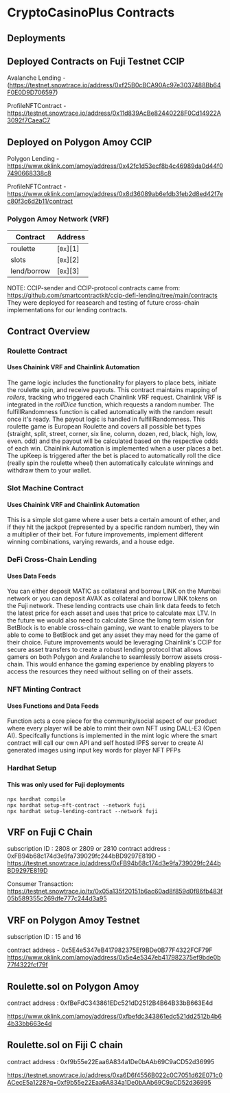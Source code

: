 # CryptoCasinoPlus Contracts

## Deployments


## Deployed Contracts on Fuji Testnet CCIP

Avalanche Lending - (https://testnet.snowtrace.io/address/0xf25B0cBCA90Ac97e3037488Bb64F0E0D9D706597)

ProfileNFTContract - https://testnet.snowtrace.io/address/0x11d839AcBe82440228F0Cd14922A3092f7CaeaC7

## Deployed on Polygon Amoy CCIP

Polygon Lending - https://www.oklink.com/amoy/address/0x42fc1d53ecf8b4c46989da0d44f07490668338c8

ProfileNFTContract - https://www.oklink.com/amoy/address/0x8d36089ab6efdb3feb2d8ed42f7ec80f3c6d2b11/contract

### Polygon Amoy Network (VRF)

| Contract               | Address                                           |
| ---------------------- | --------------------------------------------------|
| roulette               | [`0x`][1] |
| slots                  | [`0x`][2] |
| lend/borrow            | [`0x`][3] |


NOTE: CCIP-sender and CCIP-protocol contracts came from: <https://github.com/smartcontractkit/ccip-defi-lending/tree/main/contracts>
They were deployed for reasearch and testing of future cross-chain implementations for our lending contracts.

## Contract Overview

### Roulette Contract

#### Uses Chainink VRF and Chainlink Automation

The game logic includes the functionality for players to place bets, initiate the roulette spin, and receive payouts. This contract maintains mapping of *rollers*, tracking who triggered each Chainlink VRF request.
Chainlink VRF is integrated in the *rollDice* function, which requests a random number. The fulfillRandomness function is called automatically with the random result once it's ready.
The payout logic is handled in fulfillRandomness. This roulette game is European Roulette and covers all possible bet types (straight, split, street, corner, six line, column, dozen, red, black, high, low, even. odd) and the payout will be calculated based on the respective odds of each win.
Chainlink Automation is implemented when a user places a bet. The upKeep is triggered after the bet is placed to automatically roll the dice (really spin the roulette wheel) then automatically calculate winnings and withdraw them to your wallet.

### Slot Machine Contract

#### Uses Chainink VRF and Chainlink Automation

This is a simple slot game where a user bets a certain amount of ether, and if they hit the jackpot (represented by a specific random number), they win a multiplier of their bet. For future improvements, implement different winning combinations, varying rewards, and a house edge.

### DeFi Cross-Chain Lending

#### Uses Data Feeds

You can either deposit MATIC as collateral and borrow LINK on the Mumbai network or you can deposit AVAX as collateral and borrow LINK tokens on the Fuji network. These lending contracts use chain link data feeds to fetch the latest price for each asset and uses that price to calculate max LTV. In the future we would also need to calculate
Since the lomg term vision for BetBlock is to enable cross-chain gaming, we want to enable players to be able to come to BetBlock and get any asset they may need for the game of their choice.
Future improvements would be leveraging Chainlink's CCIP for secure asset transfers to create a robust lending protocol that allows gamers on both Polygon and Avalanche to seamlessly borrow assets cross-chain. This would enhance the gaming experience by enabling players to access the resources they need without selling on of their assets.

### NFT Minting Contract

#### Uses Functions and Data Feeds

Function acts a core piece for the community/social aspect of our product where every player will be able to mint their own NFT using DALL-E3 (Open AI). Specifcally functions is implemented in the mint logic where the smart contract will call our own API and self hosted IPFS server to create AI generated images using input key words for player NFT PFPs

### Hardhat Setup

#### This was only used for Fuji deployments

```shell
npx hardhat compile
npx hardhat setup-nft-contract --network fuji
npx hardhat setup-lending-contract --network fuji
```


## VRF on Fuji C Chain 
subscription ID : 2808 or 2809 or 2810
contract address : 0xFB94b68c174d3e9fa739029fc244bBD9297E819D - 
https://testnet.snowtrace.io/address/0xFB94b68c174d3e9fa739029fc244bBD9297E819D

Consumer Transaction: https://testnet.snowtrace.io/tx/0x05a135f20151b6ac60ad8f859d0f86fb483f05b589355c269dfe777c244d3a95

## VRF on Polygon Amoy Testnet 
subscription ID : 15 and 16

contract address - 0x5E4e5347eB417982375Ef9BDe0B77F4322FCF79F 
https://www.oklink.com/amoy/address/0x5e4e5347eb417982375ef9bde0b77f4322fcf79f

## Roulette.sol on Polygon Amoy
contract address : 0xfBeFdC343861EDc521dD2512B4B64B33bB663E4d

https://www.oklink.com/amoy/address/0xfbefdc343861edc521dd2512b4b64b33bb663e4d

## Roulette.sol on Fiji C chain
contract address : 0xf9b55e22Eaa6A834a1De0bAAb69C9aCD52d36995

https://testnet.snowtrace.io/address/0xa6D6f4556B022c0C7051d62E071c0ACecE5a1228?q=0xf9b55e22Eaa6A834a1De0bAAb69C9aCD52d36995